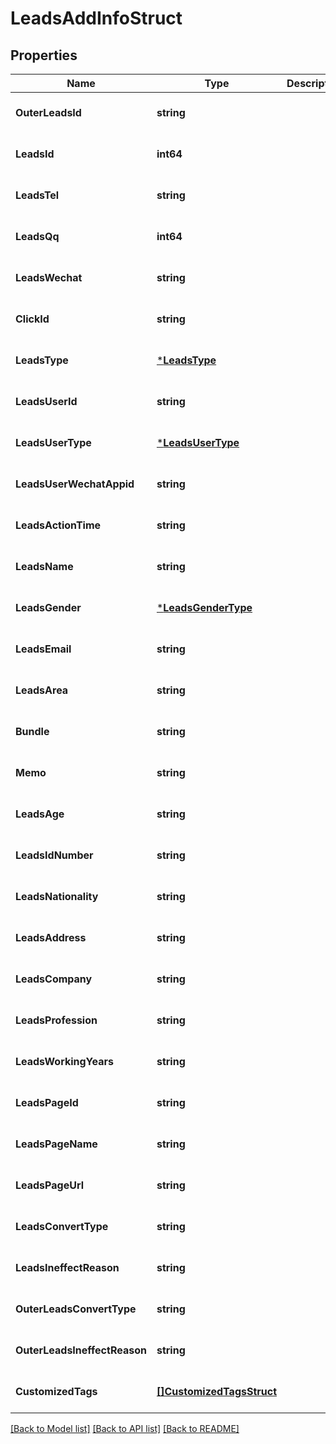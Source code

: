 # LeadsAddInfoStruct

## Properties
Name | Type | Description | Notes
------------ | ------------- | ------------- | -------------
**OuterLeadsId** | **string** |  | [optional] [default to null]
**LeadsId** | **int64** |  | [optional] [default to null]
**LeadsTel** | **string** |  | [optional] [default to null]
**LeadsQq** | **int64** |  | [optional] [default to null]
**LeadsWechat** | **string** |  | [optional] [default to null]
**ClickId** | **string** |  | [optional] [default to null]
**LeadsType** | [***LeadsType**](LeadsType.md) |  | [optional] [default to null]
**LeadsUserId** | **string** |  | [optional] [default to null]
**LeadsUserType** | [***LeadsUserType**](LeadsUserType.md) |  | [optional] [default to null]
**LeadsUserWechatAppid** | **string** |  | [optional] [default to null]
**LeadsActionTime** | **string** |  | [optional] [default to null]
**LeadsName** | **string** |  | [optional] [default to null]
**LeadsGender** | [***LeadsGenderType**](LeadsGenderType.md) |  | [optional] [default to null]
**LeadsEmail** | **string** |  | [optional] [default to null]
**LeadsArea** | **string** |  | [optional] [default to null]
**Bundle** | **string** |  | [optional] [default to null]
**Memo** | **string** |  | [optional] [default to null]
**LeadsAge** | **string** |  | [optional] [default to null]
**LeadsIdNumber** | **string** |  | [optional] [default to null]
**LeadsNationality** | **string** |  | [optional] [default to null]
**LeadsAddress** | **string** |  | [optional] [default to null]
**LeadsCompany** | **string** |  | [optional] [default to null]
**LeadsProfession** | **string** |  | [optional] [default to null]
**LeadsWorkingYears** | **string** |  | [optional] [default to null]
**LeadsPageId** | **string** |  | [optional] [default to null]
**LeadsPageName** | **string** |  | [optional] [default to null]
**LeadsPageUrl** | **string** |  | [optional] [default to null]
**LeadsConvertType** | **string** |  | [optional] [default to null]
**LeadsIneffectReason** | **string** |  | [optional] [default to null]
**OuterLeadsConvertType** | **string** |  | [optional] [default to null]
**OuterLeadsIneffectReason** | **string** |  | [optional] [default to null]
**CustomizedTags** | [**[]CustomizedTagsStruct**](customized_tags_struct.md) |  | [optional] [default to null]

[[Back to Model list]](../README.md#documentation-for-models) [[Back to API list]](../README.md#documentation-for-api-endpoints) [[Back to README]](../README.md)


